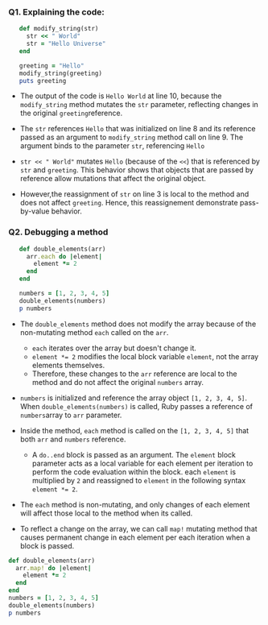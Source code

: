 ### Q1. Explaining the code:
```ruby
   def modify_string(str)
     str << " World"
     str = "Hello Universe"
   end

   greeting = "Hello"
   modify_string(greeting)
   puts greeting
 ```
 - The output of the code is `Hello World` at line 10, because the `modify_string` method mutates the `str` parameter, reflecting changes in the original `greeting`reference.

 - The `str` references `Hello` that was initialized on line 8 and its reference passed as an argument to `modify_string` method call on line 9. The argument binds to the parameter `str`, referencing `Hello`

 - `str << " World"` mutates `Hello` (because of the `<<`) that is referenced by `str` and `greeting`. This behavior shows that objects that are passed by reference allow mutations that affect the original object.
 - However,the reassignment of `str` on line 3 is local to the method and does not affect `greeting`. Hence, this reassignement demonstrate pass-by-value behavior.


### Q2. Debugging a method
```ruby
   def double_elements(arr)
     arr.each do |element|
       element *= 2
     end
   end

   numbers = [1, 2, 3, 4, 5]
   double_elements(numbers)
   p numbers
 ```
- The `double_elements` method does not modify the array because of the non-mutating method `each` called on the `arr`.
  - `each` iterates over the array but doesn't change it.
  - `element *= 2` modifies the local block variable `element`, not the array elements themselves.
  - Therefore, these changes to the `arr` reference are local to the method and do not affect the original `numbers` array.

- `numbers`  is initialized and reference the array object `[1, 2, 3, 4, 5]`. When `double_elements(numbers)` is called, Ruby passes a reference of `numbers`array to `arr` parameter.

- Inside the method, `each` method is called on the `[1, 2, 3, 4, 5]` that both `arr` and `numbers` reference.
  - A `do..end` block is passed as an argument. The `element` block parameter acts as a local variable for each element per iteration to perform the code evaluation within the block.
  each `element` is multiplied by `2` and reassigned to `element` in the following syntax `element *= 2`.
- The `each` method is non-mutating, and only changes of each element will affect those local to the method when its called.

- To reflect a change on the array, we can call `map!` mutating method that causes permanent change in each element per each iteration when a block is passed.
```ruby
def double_elements(arr)
  arr.map! do |element|
    element *= 2
  end
end
numbers = [1, 2, 3, 4, 5]
double_elements(numbers)
p numbers
```

